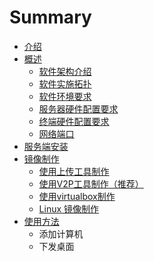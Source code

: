 # Summary

* [介绍](README.md)
* [概述](gai_nian.md)
   * [软件架构介绍](ruan_jian_jia_gou_jie_shao.md)
   * [软件实施拓扑](ruan_jian_shi_shi_tuo_pu.md)
   * [软件环境要求](ruan_jian_pei_zhi_yao_qiu.md)
   * [服务器硬件配置要求](pei_zhi_yao_qiu.md)
   * [终端硬件配置要求](zhong_duan_ying_jian_pei_zhi_yao_qiu.md)
   * [网络端口](wang_luo_duan_kou.md)
* [服务端安装](fu_wu_duan_an_zhuang.md)
* [镜像制作](jing_xiang_zhi_zuo.md)
   * [使用上传工具制作](shi_yong_shang_chuan_gong_ju_zhi_zuo.md)
   * [使用V2P工具制作（推荐）](shi_yong_v2p_gong_ju_zhi_zuo.md)
   * [使用virtualbox制作](shi_yong_virtualbox_zhi_zuo.md)
   * [Linux 镜像制作](linux_jing_xiang_zhi_zuo.md)
* [使用方法](chang_yong_guan_li.md)
   * 添加计算机
   * 下发桌面

